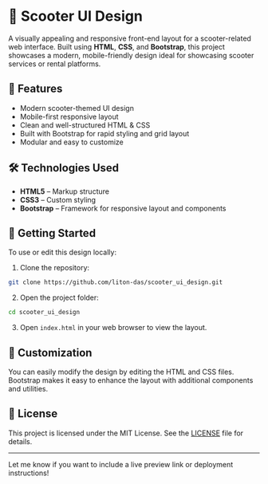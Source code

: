 # 🛴 Scooter UI Design

A visually appealing and responsive front-end layout for a scooter-related web interface. Built using **HTML**, **CSS**, and **Bootstrap**, this project showcases a modern, mobile-friendly design ideal for showcasing scooter services or rental platforms.

## 🚀 Features

* Modern scooter-themed UI design
* Mobile-first responsive layout
* Clean and well-structured HTML & CSS
* Built with Bootstrap for rapid styling and grid layout
* Modular and easy to customize

## 🛠️ Technologies Used

* **HTML5** – Markup structure
* **CSS3** – Custom styling
* **Bootstrap** – Framework for responsive layout and components

## 📁 Getting Started

To use or edit this design locally:

1. Clone the repository:

```bash
git clone https://github.com/liton-das/scooter_ui_design.git
```

2. Open the project folder:

```bash
cd scooter_ui_design
```

3. Open `index.html` in your web browser to view the layout.

## 🔧 Customization

You can easily modify the design by editing the HTML and CSS files. Bootstrap makes it easy to enhance the layout with additional components and utilities.

## 📝 License

This project is licensed under the MIT License. See the [LICENSE](LICENSE) file for details.

---

Let me know if you want to include a live preview link or deployment instructions!
